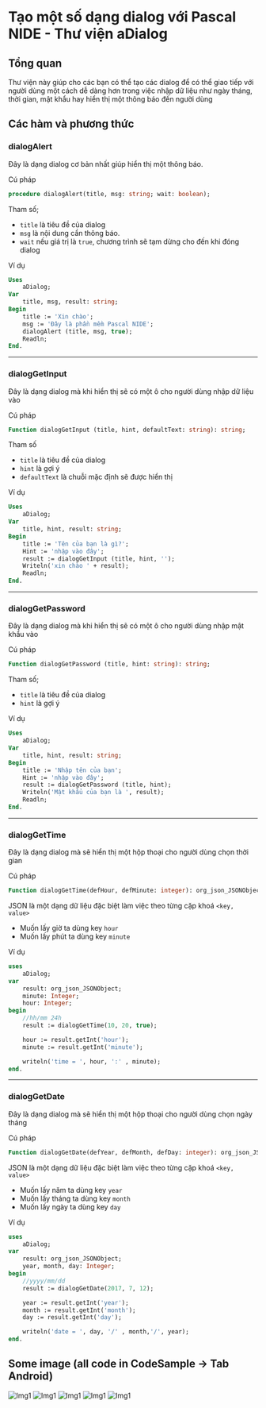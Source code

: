 # Tạo một số dạng dialog với Pascal NIDE - Thư viện aDialog

## Tổng quan

Thư viện này giúp cho các bạn có thể tạo các dialog để có thể giao tiếp với người dùng một cách dễ dàng hơn trong việc nhập dữ liệu như ngày tháng, thời gian, mật khẩu hay hiển thị một thông báo đến người dùng

## Các hàm và phương thức
### dialogAlert

Đây là dạng dialog cơ bản nhất giúp hiển thị một thông báo.

Cú pháp
```pascal
procedure dialogAlert(title, msg: string; wait: boolean);
```
Tham số;
* ``title`` là tiêu đề của dialog
* ``msg`` là nội dung cần thông báo.
* ``wait`` nếu giá trị là ``true``, chương trình sẽ tạm dừng cho đến khi đóng dialog

Ví dụ

```pascal
Uses 
    aDialog;
Var
    title, msg, result: string;
Begin
    title := 'Xin chào';
    msg := 'Đây là phần mềm Pascal NIDE';
    dialogAlert (title, msg, true);
    Readln;
End.
```
___
### dialogGetInput

Đây là dạng dialog mà khi hiển thị sẽ có một ô cho người dùng nhập dữ liệu vào

Cú pháp
```pascal
Function dialogGetInput (title, hint, defaultText: string): string;
```

Tham số

* ``title`` là tiêu đề của dialog
* ``hint`` là gợi ý
* ``defaultText`` là chuỗi mặc định sẽ được hiển thị


Ví dụ 
```pascal
Uses 
    aDialog;
Var
    title, hint, result: string;
Begin
    title := 'Tên của bạn là gì?';
    Hint := 'nhập vào đây';
    result := dialogGetInput (title, hint, '');
    Writeln('xin chào ' + result);
    Readln;
End.
```
___
### dialogGetPassword

Đây là dạng dialog mà khi hiển thị sẽ có một ô cho người dùng nhập mật khẩu vào

Cú pháp
```pascal
Function dialogGetPassword (title, hint: string): string;
```
Tham số;
* ``title`` là tiêu đề của dialog
* ``hint`` là gợi ý

Ví dụ 
```pascal
Uses 
    aDialog;
Var
    title, hint, result: string;
Begin
    title := 'Nhập tên của bạn';
    Hint := 'nhập vào đây';
    result := dialogGetPassword (title, hint);
    Writeln('Mật khẩu của bạn là ', result);
    Readln;
End.
```
___
### dialogGetTime

Đây là dạng dialog mà sẽ hiển thị một hộp thoại cho người dùng chọn thời gian

Cú pháp

```pascal
Function dialogGetTime(defHour, defMinute: integer): org_json_JSONObject;
```

JSON là một dạng dữ liệu đặc biệt làm việc theo từng cặp khoá ``<key, value>``

* Muốn lấy giờ ta dùng key ``hour``
* Muốn lấy phút ta dùng key ``minute``

Ví dụ

```pascal
uses
    aDialog;
var
    result: org_json_JSONObject;
    minute: Integer;
    hour: Integer;
begin
    //hh/mm 24h
    result := dialogGetTime(10, 20, true);

    hour := result.getInt('hour');
    minute := result.getInt('minute');

    writeln('time = ', hour, ':' , minute);
end.
```
___
### dialogGetDate

Đây là dạng dialog mà sẽ hiển thị một hộp thoại cho người dùng chọn ngày tháng

Cú pháp
```pascal
Function dialogGetDate(defYear, defMonth, defDay: integer): org_json_JSONObject;
```
JSON là một dạng dữ liệu đặc biệt làm việc theo từng cặp khoá ``<key, value>``

* Muốn lấy năm ta dùng key ``year``
* Muốn lấy tháng ta dùng key ``month``
* Muốn lấy ngày ta dùng key ``day``

Ví dụ 
```pascal
uses
    aDialog;
var
    result: org_json_JSONObject;
    year, month, day: Integer;
begin
    //yyyy/mm/dd
    result := dialogGetDate(2017, 7, 12);

    year := result.getInt('year');
    month := result.getInt('month');
    day := result.getInt('day');

    writeln('date = ', day, '/' , month,'/', year);
end.
```

## Some image (all code in CodeSample -> Tab Android)

![Img1](img_adialog/img1.png)
![Img1](img_adialog/img2.png)
![Img1](img_adialog/img3.png)
![Img1](img_adialog/img4.png)
![Img1](img_adialog/img5.png)